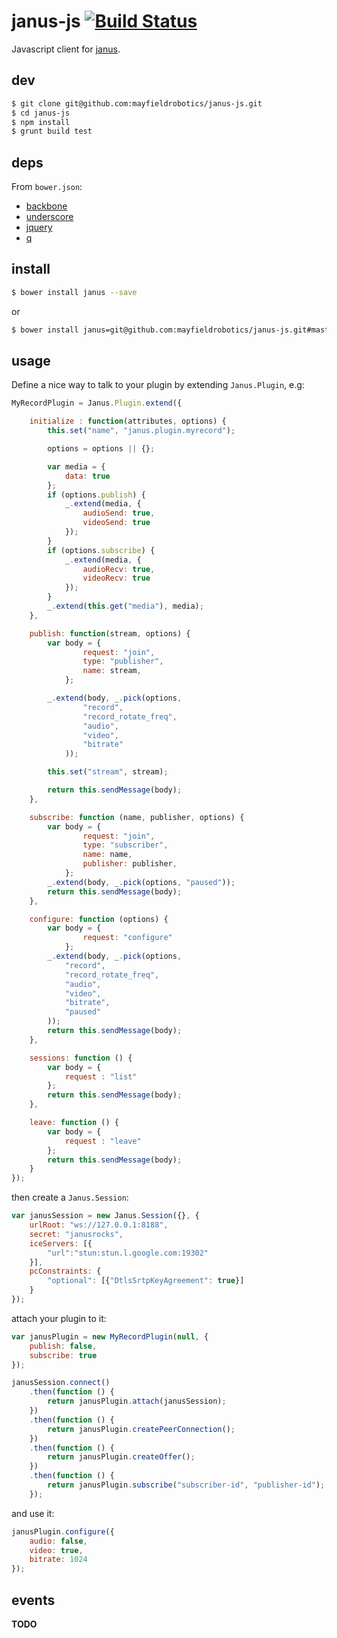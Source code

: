# janus-js [![Build Status](https://travis-ci.org/mayfieldrobotics/janus-js.svg?branch=master)](https://travis-ci.org/mayfieldrobotics/janus-js)

Javascript client for [janus](https://github.com/meetecho/janus-gateway).

## dev

```bash
$ git clone git@github.com:mayfieldrobotics/janus-js.git
$ cd janus-js
$ npm install
$ grunt build test
```

## deps

From `bower.json`:

* [backbone](http://backbonejs.org/)
* [underscore](http://underscorejs.org/)
* [jquery](http://jquery.com/)
* [q](https://github.com/kriskowal/q)

## install

```bash
$ bower install janus --save
```

or

```bash
$ bower install janus=git@github.com:mayfieldrobotics/janus-js.git#master --save
```

## usage

Define a nice way to talk to your plugin by extending `Janus.Plugin`, e.g:

```js
MyRecordPlugin = Janus.Plugin.extend({

    initialize : function(attributes, options) {
        this.set("name", "janus.plugin.myrecord");

        options = options || {};

        var media = {
            data: true
        };
        if (options.publish) {
            _.extend(media, {
                audioSend: true,
                videoSend: true
            });
        }
        if (options.subscribe) {
            _.extend(media, {
                audioRecv: true,
                videoRecv: true
            });
        }
        _.extend(this.get("media"), media);
    },

    publish: function(stream, options) {
        var body = {
                request: "join",
                type: "publisher",
                name: stream,
            };

        _.extend(body, _.pick(options,
                "record",
                "record_rotate_freq",
                "audio",
                "video",
                "bitrate"
            ));

        this.set("stream", stream);

        return this.sendMessage(body);
    },

    subscribe: function (name, publisher, options) {
        var body = {
                request: "join",
                type: "subscriber",
                name: name,
                publisher: publisher,
            };
        _.extend(body, _.pick(options, "paused"));
        return this.sendMessage(body);
    },

    configure: function (options) {
        var body = {
                request: "configure"
            };
        _.extend(body, _.pick(options,
            "record",
            "record_rotate_freq",
            "audio",
            "video",
            "bitrate",
            "paused"
        ));
        return this.sendMessage(body);
    },

    sessions: function () {
        var body = {
            request : "list"
        };
        return this.sendMessage(body);
    },

    leave: function () {
        var body = {
            request : "leave"
        };
        return this.sendMessage(body);
    }
});
```

then create a `Janus.Session`:

```js
var janusSession = new Janus.Session({}, {
    urlRoot: "ws://127.0.0.1:8188",
    secret: "janusrocks",
    iceServers: [{
        "url":"stun:stun.l.google.com:19302"
    }],
    pcConstraints: {
        "optional": [{"DtlsSrtpKeyAgreement": true}]
    }
});
```

attach your plugin to it:

```js
var janusPlugin = new MyRecordPlugin(null, {
    publish: false,
    subscribe: true
});

janusSession.connect()
    .then(function () {
        return janusPlugin.attach(janusSession);
    })
    .then(function () {
        return janusPlugin.createPeerConnection();
    })
    .then(function () {
        return janusPlugin.createOffer();
    })
    .then(function () {
        return janusPlugin.subscribe("subscriber-id", "publisher-id");
    });
```

and use it:

```js
janusPlugin.configure({
    audio: false,
    video: true,
    bitrate: 1024
});
```

## events

**TODO**
